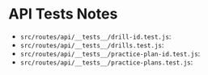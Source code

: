 # API Tests Notes

- `src/routes/api/__tests__/drill-id.test.js`:
- `src/routes/api/__tests__/drills.test.js`:
- `src/routes/api/__tests__/practice-plan-id.test.js`:
- `src/routes/api/__tests__/practice-plans.test.js`:
